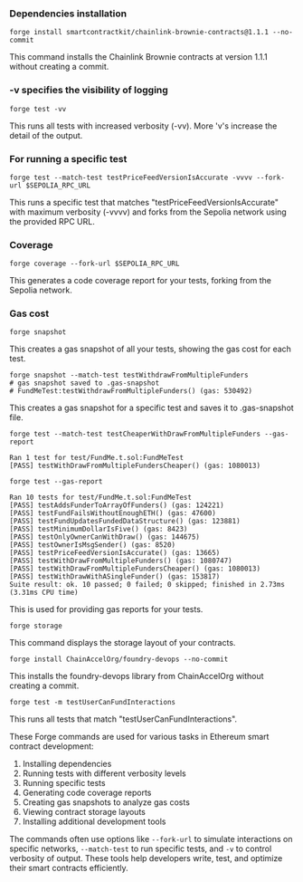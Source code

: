 ### Dependencies installation

```shell
forge install smartcontractkit/chainlink-brownie-contracts@1.1.1 --no-commit
```

This command installs the Chainlink Brownie contracts at version 1.1.1 without creating a commit.

### -v specifies the visibility of logging

```shell
forge test -vv
```

This runs all tests with increased verbosity (-vv). More 'v's increase the detail of the output.

### For running a specific test

```shell
forge test --match-test testPriceFeedVersionIsAccurate -vvvv --fork-url $SEPOLIA_RPC_URL
```

This runs a specific test that matches "testPriceFeedVersionIsAccurate" with maximum verbosity (-vvvv) and forks from the Sepolia network using the provided RPC URL.

### Coverage

```shell
forge coverage --fork-url $SEPOLIA_RPC_URL
```

This generates a code coverage report for your tests, forking from the Sepolia network.

### Gas cost

```shell
forge snapshot
```

This creates a gas snapshot of all your tests, showing the gas cost for each test.

```shell
forge snapshot --match-test testWithdrawFromMultipleFunders
# gas snapshot saved to .gas-snapshot
# FundMeTest:testWithdrawFromMultipleFunders() (gas: 530492)
```

This creates a gas snapshot for a specific test and saves it to .gas-snapshot file.

```shell
forge test --match-test testCheaperWithDrawFromMultipleFunders --gas-report

Ran 1 test for test/FundMe.t.sol:FundMeTest
[PASS] testWithDrawFromMultipleFundersCheaper() (gas: 1080013)
```

```shell
forge test --gas-report

Ran 10 tests for test/FundMe.t.sol:FundMeTest
[PASS] testAddsFunderToArrayOfFunders() (gas: 124221)
[PASS] testFundFailsWithoutEnoughETH() (gas: 47600)
[PASS] testFundUpdatesFundedDataStructure() (gas: 123881)
[PASS] testMinimumDollarIsFive() (gas: 8423)
[PASS] testOnlyOwnerCanWithDraw() (gas: 144675)
[PASS] testOwnerIsMsgSender() (gas: 8520)
[PASS] testPriceFeedVersionIsAccurate() (gas: 13665)
[PASS] testWithDrawFromMultipleFunders() (gas: 1080747)
[PASS] testWithDrawFromMultipleFundersCheaper() (gas: 1080013)
[PASS] testWithDrawWithASingleFunder() (gas: 153817)
Suite result: ok. 10 passed; 0 failed; 0 skipped; finished in 2.73ms (3.31ms CPU time)
```

This is used for providing gas reports for your tests.

```shell
forge storage
```

This command displays the storage layout of your contracts.

```shell
forge install ChainAccelOrg/foundry-devops --no-commit
```

This installs the foundry-devops library from ChainAccelOrg without creating a commit.

```shell
forge test -m testUserCanFundInteractions
```

This runs all tests that match "testUserCanFundInteractions".

These Forge commands are used for various tasks in Ethereum smart contract development:

1. Installing dependencies
2. Running tests with different verbosity levels
3. Running specific tests
4. Generating code coverage reports
5. Creating gas snapshots to analyze gas costs
6. Viewing contract storage layouts
7. Installing additional development tools

The commands often use options like `--fork-url` to simulate interactions on specific networks, `--match-test` to run specific tests, and `-v` to control verbosity of output. These tools help developers write, test, and optimize their smart contracts efficiently.
